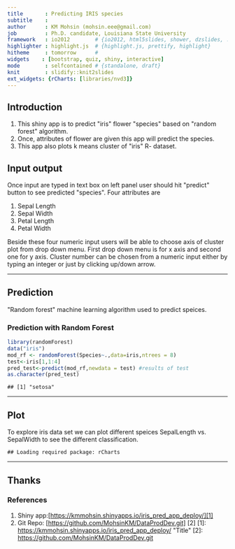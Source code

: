 ```yaml
---
title       : Predicting IRIS species
subtitle    : 
author      : KM Mohsin (mohsin.eee@gmail.com)
job         : Ph.D. candidate, Louisiana State University
framework   : io2012        # {io2012, html5slides, shower, dzslides, ...}
highlighter : highlight.js  # {highlight.js, prettify, highlight}
hitheme     : tomorrow      # 
widgets    : [bootstrap, quiz, shiny, interactive]
mode        : selfcontained # {standalone, draft}
knit        : slidify::knit2slides
ext_widgets: {rCharts: [libraries/nvd3]}
---
```


## Introduction

1. This shiny app is to predict "iris" flower "species" based on "random forest" algorithm. 
2. Once, attributes of flower are given this app will predict the species. 
3. This app also plots k means cluster of "iris" R- dataset.

## Input output
Once input are typed in text box on left panel user should hit "predict" button to see predicted "species". Four attributes are
1.	Sepal Length
2.	Sepal Width
3.	Petal Length
4.	Petal Width

Beside these four numeric input users will be able to choose axis of cluster plot from drop down menu. First drop down menu is for x axis and second one for y axis. Cluster number can be chosen from a numeric input either by typing an integer or just by clicking up/down arrow.

---

## Prediction

"Random forest" machine learning algorithm used to predict speices. 

### Prediction with Random Forest

```r
library(randomForest)
data("iris")
mod_rf <- randomForest(Species~.,data=iris,ntrees = 8)
test<-iris[1,1:4]
pred_test<-predict(mod_rf,newdata = test) #results of test
as.character(pred_test)
```

```
## [1] "setosa"
```

---
## Plot

To explore iris data set we can plot different speices SepalLength vs. SepalWidth to see the different classification. 



```
## Loading required package: rCharts
```


<div id = 'chart1' class = 'rChart nvd3'></div>
<script type='text/javascript'>
 $(document).ready(function(){
      drawchart1()
    });
    function drawchart1(){  
      var opts = {
 "dom": "chart1",
"width":    800,
"height":    400,
"x": "SepalWidth",
"y": "SepalLength",
"group": "Species",
"type": "multiBarChart",
"id": "chart1" 
},
        data = [
 {
 "SepalLength":            5.1,
"SepalWidth":            3.5,
"PetalLength":            1.4,
"PetalWidth":            0.2,
"Species": "setosa" 
},
{
 "SepalLength":            4.9,
"SepalWidth":              3,
"PetalLength":            1.4,
"PetalWidth":            0.2,
"Species": "setosa" 
},
{
 "SepalLength":            4.7,
"SepalWidth":            3.2,
"PetalLength":            1.3,
"PetalWidth":            0.2,
"Species": "setosa" 
},
{
 "SepalLength":            4.6,
"SepalWidth":            3.1,
"PetalLength":            1.5,
"PetalWidth":            0.2,
"Species": "setosa" 
},
{
 "SepalLength":              5,
"SepalWidth":            3.6,
"PetalLength":            1.4,
"PetalWidth":            0.2,
"Species": "setosa" 
},
{
 "SepalLength":            5.4,
"SepalWidth":            3.9,
"PetalLength":            1.7,
"PetalWidth":            0.4,
"Species": "setosa" 
},
{
 "SepalLength":            4.6,
"SepalWidth":            3.4,
"PetalLength":            1.4,
"PetalWidth":            0.3,
"Species": "setosa" 
},
{
 "SepalLength":              5,
"SepalWidth":            3.4,
"PetalLength":            1.5,
"PetalWidth":            0.2,
"Species": "setosa" 
},
{
 "SepalLength":            4.4,
"SepalWidth":            2.9,
"PetalLength":            1.4,
"PetalWidth":            0.2,
"Species": "setosa" 
},
{
 "SepalLength":            4.9,
"SepalWidth":            3.1,
"PetalLength":            1.5,
"PetalWidth":            0.1,
"Species": "setosa" 
},
{
 "SepalLength":            5.4,
"SepalWidth":            3.7,
"PetalLength":            1.5,
"PetalWidth":            0.2,
"Species": "setosa" 
},
{
 "SepalLength":            4.8,
"SepalWidth":            3.4,
"PetalLength":            1.6,
"PetalWidth":            0.2,
"Species": "setosa" 
},
{
 "SepalLength":            4.8,
"SepalWidth":              3,
"PetalLength":            1.4,
"PetalWidth":            0.1,
"Species": "setosa" 
},
{
 "SepalLength":            4.3,
"SepalWidth":              3,
"PetalLength":            1.1,
"PetalWidth":            0.1,
"Species": "setosa" 
},
{
 "SepalLength":            5.8,
"SepalWidth":              4,
"PetalLength":            1.2,
"PetalWidth":            0.2,
"Species": "setosa" 
},
{
 "SepalLength":            5.7,
"SepalWidth":            4.4,
"PetalLength":            1.5,
"PetalWidth":            0.4,
"Species": "setosa" 
},
{
 "SepalLength":            5.4,
"SepalWidth":            3.9,
"PetalLength":            1.3,
"PetalWidth":            0.4,
"Species": "setosa" 
},
{
 "SepalLength":            5.1,
"SepalWidth":            3.5,
"PetalLength":            1.4,
"PetalWidth":            0.3,
"Species": "setosa" 
},
{
 "SepalLength":            5.7,
"SepalWidth":            3.8,
"PetalLength":            1.7,
"PetalWidth":            0.3,
"Species": "setosa" 
},
{
 "SepalLength":            5.1,
"SepalWidth":            3.8,
"PetalLength":            1.5,
"PetalWidth":            0.3,
"Species": "setosa" 
},
{
 "SepalLength":            5.4,
"SepalWidth":            3.4,
"PetalLength":            1.7,
"PetalWidth":            0.2,
"Species": "setosa" 
},
{
 "SepalLength":            5.1,
"SepalWidth":            3.7,
"PetalLength":            1.5,
"PetalWidth":            0.4,
"Species": "setosa" 
},
{
 "SepalLength":            4.6,
"SepalWidth":            3.6,
"PetalLength":              1,
"PetalWidth":            0.2,
"Species": "setosa" 
},
{
 "SepalLength":            5.1,
"SepalWidth":            3.3,
"PetalLength":            1.7,
"PetalWidth":            0.5,
"Species": "setosa" 
},
{
 "SepalLength":            4.8,
"SepalWidth":            3.4,
"PetalLength":            1.9,
"PetalWidth":            0.2,
"Species": "setosa" 
},
{
 "SepalLength":              5,
"SepalWidth":              3,
"PetalLength":            1.6,
"PetalWidth":            0.2,
"Species": "setosa" 
},
{
 "SepalLength":              5,
"SepalWidth":            3.4,
"PetalLength":            1.6,
"PetalWidth":            0.4,
"Species": "setosa" 
},
{
 "SepalLength":            5.2,
"SepalWidth":            3.5,
"PetalLength":            1.5,
"PetalWidth":            0.2,
"Species": "setosa" 
},
{
 "SepalLength":            5.2,
"SepalWidth":            3.4,
"PetalLength":            1.4,
"PetalWidth":            0.2,
"Species": "setosa" 
},
{
 "SepalLength":            4.7,
"SepalWidth":            3.2,
"PetalLength":            1.6,
"PetalWidth":            0.2,
"Species": "setosa" 
},
{
 "SepalLength":            4.8,
"SepalWidth":            3.1,
"PetalLength":            1.6,
"PetalWidth":            0.2,
"Species": "setosa" 
},
{
 "SepalLength":            5.4,
"SepalWidth":            3.4,
"PetalLength":            1.5,
"PetalWidth":            0.4,
"Species": "setosa" 
},
{
 "SepalLength":            5.2,
"SepalWidth":            4.1,
"PetalLength":            1.5,
"PetalWidth":            0.1,
"Species": "setosa" 
},
{
 "SepalLength":            5.5,
"SepalWidth":            4.2,
"PetalLength":            1.4,
"PetalWidth":            0.2,
"Species": "setosa" 
},
{
 "SepalLength":            4.9,
"SepalWidth":            3.1,
"PetalLength":            1.5,
"PetalWidth":            0.2,
"Species": "setosa" 
},
{
 "SepalLength":              5,
"SepalWidth":            3.2,
"PetalLength":            1.2,
"PetalWidth":            0.2,
"Species": "setosa" 
},
{
 "SepalLength":            5.5,
"SepalWidth":            3.5,
"PetalLength":            1.3,
"PetalWidth":            0.2,
"Species": "setosa" 
},
{
 "SepalLength":            4.9,
"SepalWidth":            3.6,
"PetalLength":            1.4,
"PetalWidth":            0.1,
"Species": "setosa" 
},
{
 "SepalLength":            4.4,
"SepalWidth":              3,
"PetalLength":            1.3,
"PetalWidth":            0.2,
"Species": "setosa" 
},
{
 "SepalLength":            5.1,
"SepalWidth":            3.4,
"PetalLength":            1.5,
"PetalWidth":            0.2,
"Species": "setosa" 
},
{
 "SepalLength":              5,
"SepalWidth":            3.5,
"PetalLength":            1.3,
"PetalWidth":            0.3,
"Species": "setosa" 
},
{
 "SepalLength":            4.5,
"SepalWidth":            2.3,
"PetalLength":            1.3,
"PetalWidth":            0.3,
"Species": "setosa" 
},
{
 "SepalLength":            4.4,
"SepalWidth":            3.2,
"PetalLength":            1.3,
"PetalWidth":            0.2,
"Species": "setosa" 
},
{
 "SepalLength":              5,
"SepalWidth":            3.5,
"PetalLength":            1.6,
"PetalWidth":            0.6,
"Species": "setosa" 
},
{
 "SepalLength":            5.1,
"SepalWidth":            3.8,
"PetalLength":            1.9,
"PetalWidth":            0.4,
"Species": "setosa" 
},
{
 "SepalLength":            4.8,
"SepalWidth":              3,
"PetalLength":            1.4,
"PetalWidth":            0.3,
"Species": "setosa" 
},
{
 "SepalLength":            5.1,
"SepalWidth":            3.8,
"PetalLength":            1.6,
"PetalWidth":            0.2,
"Species": "setosa" 
},
{
 "SepalLength":            4.6,
"SepalWidth":            3.2,
"PetalLength":            1.4,
"PetalWidth":            0.2,
"Species": "setosa" 
},
{
 "SepalLength":            5.3,
"SepalWidth":            3.7,
"PetalLength":            1.5,
"PetalWidth":            0.2,
"Species": "setosa" 
},
{
 "SepalLength":              5,
"SepalWidth":            3.3,
"PetalLength":            1.4,
"PetalWidth":            0.2,
"Species": "setosa" 
},
{
 "SepalLength":              7,
"SepalWidth":            3.2,
"PetalLength":            4.7,
"PetalWidth":            1.4,
"Species": "versicolor" 
},
{
 "SepalLength":            6.4,
"SepalWidth":            3.2,
"PetalLength":            4.5,
"PetalWidth":            1.5,
"Species": "versicolor" 
},
{
 "SepalLength":            6.9,
"SepalWidth":            3.1,
"PetalLength":            4.9,
"PetalWidth":            1.5,
"Species": "versicolor" 
},
{
 "SepalLength":            5.5,
"SepalWidth":            2.3,
"PetalLength":              4,
"PetalWidth":            1.3,
"Species": "versicolor" 
},
{
 "SepalLength":            6.5,
"SepalWidth":            2.8,
"PetalLength":            4.6,
"PetalWidth":            1.5,
"Species": "versicolor" 
},
{
 "SepalLength":            5.7,
"SepalWidth":            2.8,
"PetalLength":            4.5,
"PetalWidth":            1.3,
"Species": "versicolor" 
},
{
 "SepalLength":            6.3,
"SepalWidth":            3.3,
"PetalLength":            4.7,
"PetalWidth":            1.6,
"Species": "versicolor" 
},
{
 "SepalLength":            4.9,
"SepalWidth":            2.4,
"PetalLength":            3.3,
"PetalWidth":              1,
"Species": "versicolor" 
},
{
 "SepalLength":            6.6,
"SepalWidth":            2.9,
"PetalLength":            4.6,
"PetalWidth":            1.3,
"Species": "versicolor" 
},
{
 "SepalLength":            5.2,
"SepalWidth":            2.7,
"PetalLength":            3.9,
"PetalWidth":            1.4,
"Species": "versicolor" 
},
{
 "SepalLength":              5,
"SepalWidth":              2,
"PetalLength":            3.5,
"PetalWidth":              1,
"Species": "versicolor" 
},
{
 "SepalLength":            5.9,
"SepalWidth":              3,
"PetalLength":            4.2,
"PetalWidth":            1.5,
"Species": "versicolor" 
},
{
 "SepalLength":              6,
"SepalWidth":            2.2,
"PetalLength":              4,
"PetalWidth":              1,
"Species": "versicolor" 
},
{
 "SepalLength":            6.1,
"SepalWidth":            2.9,
"PetalLength":            4.7,
"PetalWidth":            1.4,
"Species": "versicolor" 
},
{
 "SepalLength":            5.6,
"SepalWidth":            2.9,
"PetalLength":            3.6,
"PetalWidth":            1.3,
"Species": "versicolor" 
},
{
 "SepalLength":            6.7,
"SepalWidth":            3.1,
"PetalLength":            4.4,
"PetalWidth":            1.4,
"Species": "versicolor" 
},
{
 "SepalLength":            5.6,
"SepalWidth":              3,
"PetalLength":            4.5,
"PetalWidth":            1.5,
"Species": "versicolor" 
},
{
 "SepalLength":            5.8,
"SepalWidth":            2.7,
"PetalLength":            4.1,
"PetalWidth":              1,
"Species": "versicolor" 
},
{
 "SepalLength":            6.2,
"SepalWidth":            2.2,
"PetalLength":            4.5,
"PetalWidth":            1.5,
"Species": "versicolor" 
},
{
 "SepalLength":            5.6,
"SepalWidth":            2.5,
"PetalLength":            3.9,
"PetalWidth":            1.1,
"Species": "versicolor" 
},
{
 "SepalLength":            5.9,
"SepalWidth":            3.2,
"PetalLength":            4.8,
"PetalWidth":            1.8,
"Species": "versicolor" 
},
{
 "SepalLength":            6.1,
"SepalWidth":            2.8,
"PetalLength":              4,
"PetalWidth":            1.3,
"Species": "versicolor" 
},
{
 "SepalLength":            6.3,
"SepalWidth":            2.5,
"PetalLength":            4.9,
"PetalWidth":            1.5,
"Species": "versicolor" 
},
{
 "SepalLength":            6.1,
"SepalWidth":            2.8,
"PetalLength":            4.7,
"PetalWidth":            1.2,
"Species": "versicolor" 
},
{
 "SepalLength":            6.4,
"SepalWidth":            2.9,
"PetalLength":            4.3,
"PetalWidth":            1.3,
"Species": "versicolor" 
},
{
 "SepalLength":            6.6,
"SepalWidth":              3,
"PetalLength":            4.4,
"PetalWidth":            1.4,
"Species": "versicolor" 
},
{
 "SepalLength":            6.8,
"SepalWidth":            2.8,
"PetalLength":            4.8,
"PetalWidth":            1.4,
"Species": "versicolor" 
},
{
 "SepalLength":            6.7,
"SepalWidth":              3,
"PetalLength":              5,
"PetalWidth":            1.7,
"Species": "versicolor" 
},
{
 "SepalLength":              6,
"SepalWidth":            2.9,
"PetalLength":            4.5,
"PetalWidth":            1.5,
"Species": "versicolor" 
},
{
 "SepalLength":            5.7,
"SepalWidth":            2.6,
"PetalLength":            3.5,
"PetalWidth":              1,
"Species": "versicolor" 
},
{
 "SepalLength":            5.5,
"SepalWidth":            2.4,
"PetalLength":            3.8,
"PetalWidth":            1.1,
"Species": "versicolor" 
},
{
 "SepalLength":            5.5,
"SepalWidth":            2.4,
"PetalLength":            3.7,
"PetalWidth":              1,
"Species": "versicolor" 
},
{
 "SepalLength":            5.8,
"SepalWidth":            2.7,
"PetalLength":            3.9,
"PetalWidth":            1.2,
"Species": "versicolor" 
},
{
 "SepalLength":              6,
"SepalWidth":            2.7,
"PetalLength":            5.1,
"PetalWidth":            1.6,
"Species": "versicolor" 
},
{
 "SepalLength":            5.4,
"SepalWidth":              3,
"PetalLength":            4.5,
"PetalWidth":            1.5,
"Species": "versicolor" 
},
{
 "SepalLength":              6,
"SepalWidth":            3.4,
"PetalLength":            4.5,
"PetalWidth":            1.6,
"Species": "versicolor" 
},
{
 "SepalLength":            6.7,
"SepalWidth":            3.1,
"PetalLength":            4.7,
"PetalWidth":            1.5,
"Species": "versicolor" 
},
{
 "SepalLength":            6.3,
"SepalWidth":            2.3,
"PetalLength":            4.4,
"PetalWidth":            1.3,
"Species": "versicolor" 
},
{
 "SepalLength":            5.6,
"SepalWidth":              3,
"PetalLength":            4.1,
"PetalWidth":            1.3,
"Species": "versicolor" 
},
{
 "SepalLength":            5.5,
"SepalWidth":            2.5,
"PetalLength":              4,
"PetalWidth":            1.3,
"Species": "versicolor" 
},
{
 "SepalLength":            5.5,
"SepalWidth":            2.6,
"PetalLength":            4.4,
"PetalWidth":            1.2,
"Species": "versicolor" 
},
{
 "SepalLength":            6.1,
"SepalWidth":              3,
"PetalLength":            4.6,
"PetalWidth":            1.4,
"Species": "versicolor" 
},
{
 "SepalLength":            5.8,
"SepalWidth":            2.6,
"PetalLength":              4,
"PetalWidth":            1.2,
"Species": "versicolor" 
},
{
 "SepalLength":              5,
"SepalWidth":            2.3,
"PetalLength":            3.3,
"PetalWidth":              1,
"Species": "versicolor" 
},
{
 "SepalLength":            5.6,
"SepalWidth":            2.7,
"PetalLength":            4.2,
"PetalWidth":            1.3,
"Species": "versicolor" 
},
{
 "SepalLength":            5.7,
"SepalWidth":              3,
"PetalLength":            4.2,
"PetalWidth":            1.2,
"Species": "versicolor" 
},
{
 "SepalLength":            5.7,
"SepalWidth":            2.9,
"PetalLength":            4.2,
"PetalWidth":            1.3,
"Species": "versicolor" 
},
{
 "SepalLength":            6.2,
"SepalWidth":            2.9,
"PetalLength":            4.3,
"PetalWidth":            1.3,
"Species": "versicolor" 
},
{
 "SepalLength":            5.1,
"SepalWidth":            2.5,
"PetalLength":              3,
"PetalWidth":            1.1,
"Species": "versicolor" 
},
{
 "SepalLength":            5.7,
"SepalWidth":            2.8,
"PetalLength":            4.1,
"PetalWidth":            1.3,
"Species": "versicolor" 
},
{
 "SepalLength":            6.3,
"SepalWidth":            3.3,
"PetalLength":              6,
"PetalWidth":            2.5,
"Species": "virginica" 
},
{
 "SepalLength":            5.8,
"SepalWidth":            2.7,
"PetalLength":            5.1,
"PetalWidth":            1.9,
"Species": "virginica" 
},
{
 "SepalLength":            7.1,
"SepalWidth":              3,
"PetalLength":            5.9,
"PetalWidth":            2.1,
"Species": "virginica" 
},
{
 "SepalLength":            6.3,
"SepalWidth":            2.9,
"PetalLength":            5.6,
"PetalWidth":            1.8,
"Species": "virginica" 
},
{
 "SepalLength":            6.5,
"SepalWidth":              3,
"PetalLength":            5.8,
"PetalWidth":            2.2,
"Species": "virginica" 
},
{
 "SepalLength":            7.6,
"SepalWidth":              3,
"PetalLength":            6.6,
"PetalWidth":            2.1,
"Species": "virginica" 
},
{
 "SepalLength":            4.9,
"SepalWidth":            2.5,
"PetalLength":            4.5,
"PetalWidth":            1.7,
"Species": "virginica" 
},
{
 "SepalLength":            7.3,
"SepalWidth":            2.9,
"PetalLength":            6.3,
"PetalWidth":            1.8,
"Species": "virginica" 
},
{
 "SepalLength":            6.7,
"SepalWidth":            2.5,
"PetalLength":            5.8,
"PetalWidth":            1.8,
"Species": "virginica" 
},
{
 "SepalLength":            7.2,
"SepalWidth":            3.6,
"PetalLength":            6.1,
"PetalWidth":            2.5,
"Species": "virginica" 
},
{
 "SepalLength":            6.5,
"SepalWidth":            3.2,
"PetalLength":            5.1,
"PetalWidth":              2,
"Species": "virginica" 
},
{
 "SepalLength":            6.4,
"SepalWidth":            2.7,
"PetalLength":            5.3,
"PetalWidth":            1.9,
"Species": "virginica" 
},
{
 "SepalLength":            6.8,
"SepalWidth":              3,
"PetalLength":            5.5,
"PetalWidth":            2.1,
"Species": "virginica" 
},
{
 "SepalLength":            5.7,
"SepalWidth":            2.5,
"PetalLength":              5,
"PetalWidth":              2,
"Species": "virginica" 
},
{
 "SepalLength":            5.8,
"SepalWidth":            2.8,
"PetalLength":            5.1,
"PetalWidth":            2.4,
"Species": "virginica" 
},
{
 "SepalLength":            6.4,
"SepalWidth":            3.2,
"PetalLength":            5.3,
"PetalWidth":            2.3,
"Species": "virginica" 
},
{
 "SepalLength":            6.5,
"SepalWidth":              3,
"PetalLength":            5.5,
"PetalWidth":            1.8,
"Species": "virginica" 
},
{
 "SepalLength":            7.7,
"SepalWidth":            3.8,
"PetalLength":            6.7,
"PetalWidth":            2.2,
"Species": "virginica" 
},
{
 "SepalLength":            7.7,
"SepalWidth":            2.6,
"PetalLength":            6.9,
"PetalWidth":            2.3,
"Species": "virginica" 
},
{
 "SepalLength":              6,
"SepalWidth":            2.2,
"PetalLength":              5,
"PetalWidth":            1.5,
"Species": "virginica" 
},
{
 "SepalLength":            6.9,
"SepalWidth":            3.2,
"PetalLength":            5.7,
"PetalWidth":            2.3,
"Species": "virginica" 
},
{
 "SepalLength":            5.6,
"SepalWidth":            2.8,
"PetalLength":            4.9,
"PetalWidth":              2,
"Species": "virginica" 
},
{
 "SepalLength":            7.7,
"SepalWidth":            2.8,
"PetalLength":            6.7,
"PetalWidth":              2,
"Species": "virginica" 
},
{
 "SepalLength":            6.3,
"SepalWidth":            2.7,
"PetalLength":            4.9,
"PetalWidth":            1.8,
"Species": "virginica" 
},
{
 "SepalLength":            6.7,
"SepalWidth":            3.3,
"PetalLength":            5.7,
"PetalWidth":            2.1,
"Species": "virginica" 
},
{
 "SepalLength":            7.2,
"SepalWidth":            3.2,
"PetalLength":              6,
"PetalWidth":            1.8,
"Species": "virginica" 
},
{
 "SepalLength":            6.2,
"SepalWidth":            2.8,
"PetalLength":            4.8,
"PetalWidth":            1.8,
"Species": "virginica" 
},
{
 "SepalLength":            6.1,
"SepalWidth":              3,
"PetalLength":            4.9,
"PetalWidth":            1.8,
"Species": "virginica" 
},
{
 "SepalLength":            6.4,
"SepalWidth":            2.8,
"PetalLength":            5.6,
"PetalWidth":            2.1,
"Species": "virginica" 
},
{
 "SepalLength":            7.2,
"SepalWidth":              3,
"PetalLength":            5.8,
"PetalWidth":            1.6,
"Species": "virginica" 
},
{
 "SepalLength":            7.4,
"SepalWidth":            2.8,
"PetalLength":            6.1,
"PetalWidth":            1.9,
"Species": "virginica" 
},
{
 "SepalLength":            7.9,
"SepalWidth":            3.8,
"PetalLength":            6.4,
"PetalWidth":              2,
"Species": "virginica" 
},
{
 "SepalLength":            6.4,
"SepalWidth":            2.8,
"PetalLength":            5.6,
"PetalWidth":            2.2,
"Species": "virginica" 
},
{
 "SepalLength":            6.3,
"SepalWidth":            2.8,
"PetalLength":            5.1,
"PetalWidth":            1.5,
"Species": "virginica" 
},
{
 "SepalLength":            6.1,
"SepalWidth":            2.6,
"PetalLength":            5.6,
"PetalWidth":            1.4,
"Species": "virginica" 
},
{
 "SepalLength":            7.7,
"SepalWidth":              3,
"PetalLength":            6.1,
"PetalWidth":            2.3,
"Species": "virginica" 
},
{
 "SepalLength":            6.3,
"SepalWidth":            3.4,
"PetalLength":            5.6,
"PetalWidth":            2.4,
"Species": "virginica" 
},
{
 "SepalLength":            6.4,
"SepalWidth":            3.1,
"PetalLength":            5.5,
"PetalWidth":            1.8,
"Species": "virginica" 
},
{
 "SepalLength":              6,
"SepalWidth":              3,
"PetalLength":            4.8,
"PetalWidth":            1.8,
"Species": "virginica" 
},
{
 "SepalLength":            6.9,
"SepalWidth":            3.1,
"PetalLength":            5.4,
"PetalWidth":            2.1,
"Species": "virginica" 
},
{
 "SepalLength":            6.7,
"SepalWidth":            3.1,
"PetalLength":            5.6,
"PetalWidth":            2.4,
"Species": "virginica" 
},
{
 "SepalLength":            6.9,
"SepalWidth":            3.1,
"PetalLength":            5.1,
"PetalWidth":            2.3,
"Species": "virginica" 
},
{
 "SepalLength":            5.8,
"SepalWidth":            2.7,
"PetalLength":            5.1,
"PetalWidth":            1.9,
"Species": "virginica" 
},
{
 "SepalLength":            6.8,
"SepalWidth":            3.2,
"PetalLength":            5.9,
"PetalWidth":            2.3,
"Species": "virginica" 
},
{
 "SepalLength":            6.7,
"SepalWidth":            3.3,
"PetalLength":            5.7,
"PetalWidth":            2.5,
"Species": "virginica" 
},
{
 "SepalLength":            6.7,
"SepalWidth":              3,
"PetalLength":            5.2,
"PetalWidth":            2.3,
"Species": "virginica" 
},
{
 "SepalLength":            6.3,
"SepalWidth":            2.5,
"PetalLength":              5,
"PetalWidth":            1.9,
"Species": "virginica" 
},
{
 "SepalLength":            6.5,
"SepalWidth":              3,
"PetalLength":            5.2,
"PetalWidth":              2,
"Species": "virginica" 
},
{
 "SepalLength":            6.2,
"SepalWidth":            3.4,
"PetalLength":            5.4,
"PetalWidth":            2.3,
"Species": "virginica" 
},
{
 "SepalLength":            5.9,
"SepalWidth":              3,
"PetalLength":            5.1,
"PetalWidth":            1.8,
"Species": "virginica" 
} 
]
  
      if(!(opts.type==="pieChart" || opts.type==="sparklinePlus" || opts.type==="bulletChart")) {
        var data = d3.nest()
          .key(function(d){
            //return opts.group === undefined ? 'main' : d[opts.group]
            //instead of main would think a better default is opts.x
            return opts.group === undefined ? opts.y : d[opts.group];
          })
          .entries(data);
      }
      
      if (opts.disabled != undefined){
        data.map(function(d, i){
          d.disabled = opts.disabled[i]
        })
      }
      
      nv.addGraph(function() {
        var chart = nv.models[opts.type]()
          .width(opts.width)
          .height(opts.height)
          
        if (opts.type != "bulletChart"){
          chart
            .x(function(d) { return d[opts.x] })
            .y(function(d) { return d[opts.y] })
        }
          
         
        
          
        

        
        
        
      
       d3.select("#" + opts.id)
        .append('svg')
        .datum(data)
        .transition().duration(500)
        .call(chart);

       nv.utils.windowResize(chart.update);
       return chart;
      });
    };
</script>


---
## Thanks
### References

1. Shiny app:[https://kmmohsin.shinyapps.io/iris_pred_app_deploy/][1]
2. Git Repo: [https://github.com/MohsinKM/DataProdDev.git] [2]
[1]: https://kmmohsin.shinyapps.io/iris_pred_app_deploy/
 "Title"
[2]: https://github.com/MohsinKM/DataProdDev.git 

